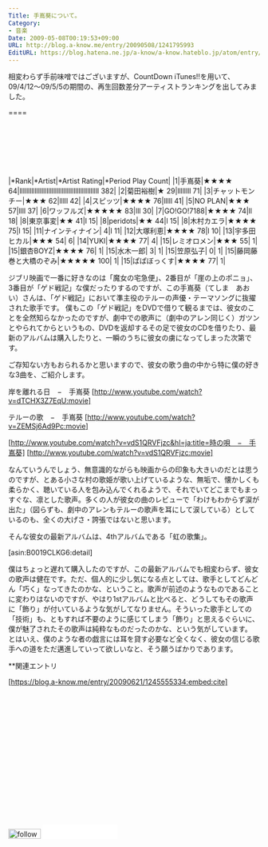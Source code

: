```yaml
---
Title: 手嶌葵について。
Category:
- 音楽
Date: 2009-05-08T00:19:53+09:00
URL: http://blog.a-know.me/entry/20090508/1241795993
EditURL: https://blog.hatena.ne.jp/a-know/a-know.hateblo.jp/atom/entry/12921228815727980088
---
```


相変わらず手前味噌ではございますが、CountDown iTunes!!を用いて、09/4/12〜09/5/5の期間の、再生回数差分アーティストランキングを出してみました。

====

<script async src="//pagead2.googlesyndication.com/pagead/js/adsbygoogle.js"></script>
<!-- article-top -->
<ins class="adsbygoogle"
     style="display:inline-block;width:728px;height:90px"
     data-ad-client="ca-pub-3463034538369189"
     data-ad-slot="8367620130"></ins>
<script>
(adsbygoogle = window.adsbygoogle || []).push({});
</script>


|*Rank|*Artist|*Artist Rating|*Period Play Count|
|1|手嶌葵|★★★★ 64|lllllllllllllllllllllllllllllllllllllllllllllll 382|
|2|菊田裕樹|★ 29|llllllll 71|
|3|チャットモンチー|★★★ 62|lllll 42|
|4|スピッツ|★★★★ 76|lllll 41|
|5|NO PLAN|★★★ 57|llll 37|
|6|ワッフルズ|★★★★★ 83|lll 30|
|7|GO!GO!7188|★★★★ 74|ll 18|
|8|東京事変|★★ 41|l 15|
|8|peridots|★★ 44|l 15|
|8|木村カエラ|★★★★ 75|l 15|
|11|ナインティナイン| 4|l 11|
|12|大塚利恵|★★★★ 78|l 10|
|13|宇多田ヒカル|★★★ 54| 6|
|14|YUKI|★★★★ 77| 4|
|15|レミオロメン|★★★ 55| 1|
|15|銀杏BOYZ|★★★★ 76| 1|
|15|水木一郎| 3| 1|
|15|笠原弘子| 0| 1|
|15|藤岡藤巻と大橋のぞみ|★★★★★ 100| 1|
|15|ぱぱぼっくす|★★★★ 77| 1|


ジブリ映画で一番に好きなのは「魔女の宅急便」、2番目が「崖の上のポニョ」、3番目が「ゲド戦記」な僕だったりするのですが、この手嶌葵（てしま　あおい）さんは、「ゲド戦記」において準主役のテルーの声優・テーマソングに抜擢された歌手です。
僕もこの「ゲド戦記」をDVDで借りて観るまでは、彼女のことを全然知らなかったのですが、劇中での歌声に（劇中のアレン同じく）ガツンとやられてからというもの、DVDを返却するその足で彼女のCDを借りたり、最新のアルバムは購入したりと、一瞬のうちに彼女の虜になってしまった次第です。


ご存知ない方もおられるかと思いますので、彼女の歌う曲の中から特に僕の好きな3曲を、ご紹介します。


岸を離れる日　−　手嶌葵
[http://www.youtube.com/watch?v=dTCHX3Z7EqU:movie]


テルーの歌　−　手嶌葵
[http://www.youtube.com/watch?v=ZEMSj6Ad9Pc:movie]


[http://www.youtube.com/watch?v=vdS1QRVFjzc&hl=ja:title=時の唄　−　手嶌葵]
[http://www.youtube.com/watch?v=vdS1QRVFjzc:movie]


なんていうんでしょう、無意識的ながらも映画からの印象も大きいのだとは思うのですが、とある小さな村の歌姫が歌い上げているような、無垢で、懐かしくも柔らかく、聴いている人を包み込んでくれるようで、それでいてどこまでもまっすぐな、凛とした歌声。多くの人が彼女の曲のレビューで「わけもわからず涙が出た」（図らずも、劇中のアレンもテルーの歌声を耳にして涙している）としているのも、全くの大げさ・誇張ではないと思います。


そんな彼女の最新アルバムは、4thアルバムである「虹の歌集」。

[asin:B0019CLKG6:detail]

僕はちょっと遅れて購入したのですが、この最新アルバムでも相変わらず、彼女の歌声は健在です。ただ、個人的に少し気になる点としては、歌手としてどんどん「巧く」なってきたのかな、ということ。歌声が前述のようなものであることに変わりはないのですが、やはり1stアルバムと比べると、どうしてもその歌声に「飾り」が付いているような気がしてなりません。そういった歌手としての「技術」も、ともすれば不要のように感じてしまう「飾り」と思えるぐらいに、僕が魅了されたその歌声は純粋なものだったのかな、という気がしています。
とはいえ、僕のような者の戯言には耳を貸す必要など全くなく、彼女の信じる歌手への道をただ邁進していって欲しいなと、そう願うばかりであります。


**関連エントリ

[https://blog.a-know.me/entry/20090621/1245555334:embed:cite]



<script async src="//pagead2.googlesyndication.com/pagead/js/adsbygoogle.js"></script>
<!-- article-bottom2 -->
<ins class="adsbygoogle"
     style="display:inline-block;width:300px;height:250px"
     data-ad-client="ca-pub-3463034538369189"
     data-ad-slot="5274552934"></ins>
<script>
(adsbygoogle = window.adsbygoogle || []).push({});
</script>


<div>
<a href='http://cloud.feedly.com/#subscription%2Ffeed%2Fhttp%3A%2F%2Fblog.a-know.me%2Ffeed'  target='blank'><img id='feedlyFollow' src='http://s3.feedly.com/img/follows/feedly-follow-rectangle-volume-small_2x.png' alt='follow us in feedly' width='65' height='20'></a>

<iframe src="//blog.hatena.ne.jp/a-know/a-know.hateblo.jp/subscribe/iframe" allowtransparency="true" frameborder="0" scrolling="no" width="150" height="28"></iframe>
</div>
